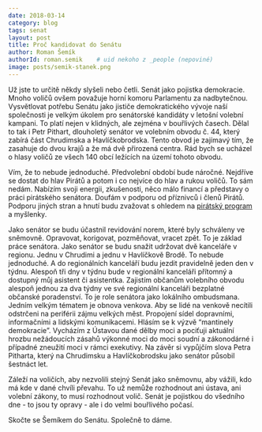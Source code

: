 ```yaml
---
date: 2018-03-14
category: blog
tags: senat
layout: post
title: Proč kandidovat do Senátu
author: Roman Šemík
authorId: roman.semik    # uid nekoho z _people (nepoviné)
image: posts/semik-stanek.png
---
```


Už jste to určitě někdy slyšeli nebo četli. Senát jako pojistka demokracie. Mnoho voličů ovšem považuje horní komoru Parlamentu za nadbytečnou. Vysvětlovat potřebu Senátu jako jističe demokratického vývoje naší společnosti je velkým úkolem pro senátorské kandidáty v letošní volební kampani. To platí nejen v klidných, ale zejména v bouřlivých časech. Dělal to tak i Petr Pithart, dlouholetý senátor ve volebním obvodu č. 44, který zabírá část Chrudimska a Havlíčkobrodska. Tento obvod je zajímavý tím, že zasahuje do dvou krajů a že má dvě přirozená centra. Rád bych se ucházel o hlasy voličů ze všech 140 obcí ležících na území tohoto obvodu.

Vím, že to nebude jednoduché. Předvolební období bude náročné. Nejdříve se dostat do hlav Pirátů a potom i co nejvíce do hlav a rukou voličů. To sám nedám. Nabízím svoji energii, zkušenosti, něco málo financí a představy o práci pirátského senátora. Doufám v podporu od příznivců i členů Pirátů. Podporu jiných stran a hnutí budu zvažovat s ohledem na [pirátský program][1] a myšlenky.

Jako senátor se budu účastnil revidování norem, které byly schváleny ve sněmovně. Opravovat, korigovat, pozměňovat, vracet zpět. To je základ práce senátora. Jako senátor se budu snažit udržovat dvě kanceláře v regionu. Jednu v Chrudimi a jednu v Havlíčkově Brodě. To nebude jednoduché. A do regionálních kanceláří budu jezdit pravidelně jeden den v týdnu. Alespoň tři dny v týdnu bude v regionální kanceláři přítomný a dostupný můj asistent či asistentka. Zajistím občanům volebního obvodu alespoň jednou za dva týdny ve své regionální kanceláři bezplatné občanské poradenství. To je role senátora jako lokálního ombudsmana. Jedním velkým tématem je obnova venkova. Aby se lidé na venkově necítili odstrčeni na periférii zájmu velkých měst. Propojení sídel dopravními, informačními a lidskými komunikacemi. Hlásím se k výzvě “mantinely demokracie”. Vycházím z Ústavou dané dělby moci a pociťuji aktuální hrozbu nežádoucích zásahů výkonné moci do moci soudní a zákonodárné i případné zneužití moci v rámci exekutivy. Na závěr si vypůjčím slova Petra Pitharta, který na Chrudimsku a Havlíčkobrodsku jako senátor působil šestnáct let.

Záleží na voličích, aby nezvolili stejný Senát jako sněmovnu, aby vážili, kdo má kde v dané chvíli převahu. To už nemůže rozhodnout ani ústava, ani volební zákony, to musí rozhodnout volič. Senát je pojistkou do všedního dne - to jsou ty opravy - ale i do velmi bouřlivého počasí.

Skočte se Šemíkem do Senátu. Společně to dáme.

[1]: https://www.pirati.cz/program/